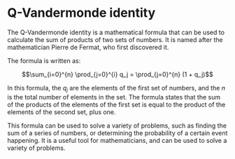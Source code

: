 # Q-Vandermonde identity

The Q-Vandermonde identity is a mathematical formula that can be used to calculate the sum of products of two sets of numbers. It is named after the mathematician Pierre de Fermat, who first discovered it.

The formula is written as:

$$\sum_{i=0}^{n} \prod_{j=0}^{i} q_j = \prod_{j=0}^{n} (1 + q_j)$$

In this formula, the $q_j$ are the elements of the first set of numbers, and the $n$ is the total number of elements in the set. The formula states that the sum of the products of the elements of the first set is equal to the product of the elements of the second set, plus one.

This formula can be used to solve a variety of problems, such as finding the sum of a series of numbers, or determining the probability of a certain event happening. It is a useful tool for mathematicians, and can be used to solve a variety of problems.
